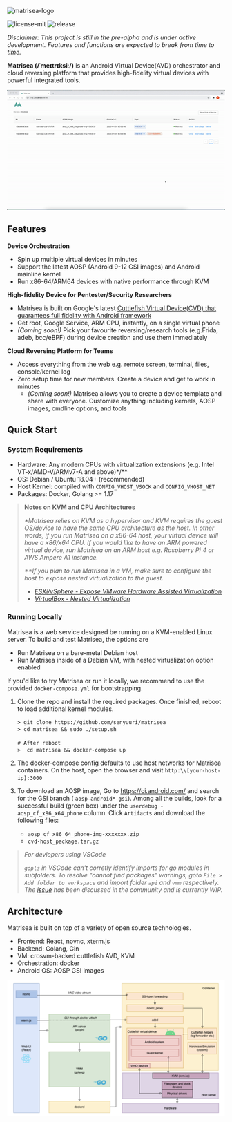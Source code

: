 ![matrisea-logo](https://user-images.githubusercontent.com/2610986/125149686-f9499a00-e16c-11eb-8af9-531d4331ddae.png)

![license-mit](https://img.shields.io/badge/license-MIT-green)
![release](https://img.shields.io/badge/release-pre--alpha-lightgrey)

*Disclaimer: This project is still in the pre-alpha and is under active development. Features and functions are expected to break from time to time.*

**Matrisea (/ˈmeɪtrɪksiː/)** is an Android Virtual Device(AVD) orchestrator and cloud reversing platform that provides high-fidelity virtual devices with powerful integrated tools.

![demo](./docs/demo.gif)

## Features

**Device Orchestration**
- Spin up multiple virtual devices in minutes
- Support the latest AOSP (Android 9-12 GSI images) and Android mainline kernel
- Run x86-64/ARM64 devices with native performance through KVM

**High-fidelity Device for Pentester/Security Researchers**
- Matrisea is built on Google's latest [Cuttlefish Virtual Device(CVD) that guarantees full fidelity with Android framework](https://source.android.com/setup/create/cuttlefish)
- Get root, Google Service, ARM CPU, instantly, on a single virtual phone
- *(Coming soon!)* Pick your favourite reversing/research tools (e.g.Frida, adeb, bcc/eBPF) during device creation and use them immediately

**Cloud Reversing Platform for Teams**
- Access everything from the web e.g. remote screen, terminal, files, console/kernel log
- Zero setup time for new members. Create a device and get to work in minutes
  - *(Coming soon!)* Matrisea allows you to create a device template and share with everyone. Customize anything including kernels, AOSP images, cmdline options, and tools

## Quick Start

### System Requirements
- Hardware: Any modern CPUs with virtualization extensions (e.g. Intel VT-x/AMD-V/ARMv7-A and above)*/**
- OS: Debian / Ubuntu 18.04+ (recommended)
- Host Kernel: compiled with `CONFIG_VHOST_VSOCK` and `CONFIG_VHOST_NET`
- Packages: Docker, Golang >= 1.17

> **Notes on KVM and CPU Architectures**
> 
> *\*Matrisea relies on KVM as a hypervisor and KVM requires the guest OS/device to have the same CPU architecture as the host. In other words, if you run Matrisea on a x86-64 host, your virtual device will have a x86/x64 CPU. If you would like to have an ARM powered virtual device, run Matrisea on an ARM host e.g. Raspberry Pi 4 or AWS Ampere A1 instance.*
>
> *\*\*If you plan to run Matrisea in a VM, make sure to configure the host to expose nested virtualization to the guest.*
> - *[ESXi/vSphere - Expose VMware Hardware Assisted Virtualization](https://docs.vmware.com/en/VMware-vSphere/7.0/com.vmware.vsphere.vm_admin.doc/GUID-2A98801C-68E8-47AF-99ED-00C63E4857F6.html)*
> - *[VirtualBox - Nested Virtualization](https://docs.oracle.com/en/virtualization/virtualbox/6.0/admin/nested-virt.html)*

### Running Locally

Matrisea is a web service designed be running on a KVM-enabled Linux server. To build and test Matrisea, the options are
 - Run Matrisea on a bare-metal Debian host
 - Run Matrisea inside of a Debian VM, with nested virtualization option enabled

If you'd like to try Matrisea or run it locally, we recommend to use the provided `docker-compose.yml` for bootstrapping. 

1. Clone the repo and install the required packages. Once finished, reboot to load additional kernel modules.
    ```
    > git clone https://github.com/senyuuri/matrisea
    > cd matrisea && sudo ./setup.sh
    
    # After reboot
    >  cd matrisea && docker-compose up
    ```

2. The docker-compose config defaults to use host networks for Matrisea containers. On the host, open the browser and visit `http:\\[your-host-ip]:3000`
3. To download an AOSP image, Go to https://ci.android.com/ and search for the GSI branch ( `aosp-android*-gsi`). Among all the builds, look for a successful build (green box) under the `userdebug - aosp_cf_x86_x64_phone` column. Click `Artifacts` and download the following files:
    - `aosp_cf_x86_64_phone-img-xxxxxxx.zip`
    - `cvd-host_package.tar.gz`

> *For devlopers using VSCode*
> 
> *`gopls` in VSCode can't corretly identify imports for go modules in subfolders. To resolve "cannot find packages" warnings, goto `File > Add folder to workspace` and import folder `api` and `vmm` respectively.*
> *The [issue](https://github.com/golang/go/issues/32394) has been discussed in the community and is currently WIP.*


## Architecture
Matrisea is built on top of a variety of open source technologies.
- Frontend: React, novnc, xterm.js
- Backend: Golang, Gin
- VM: crosvm-backed cuttlefish AVD, KVM
- Orchestration: docker
- Android OS: AOSP GSI images

![architecture](./docs/architecture.png)
